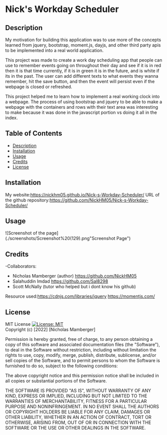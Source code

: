 # Nick's Workday Scheduler

## Description
My motivation for building this application was to use more of the concepts learned from jquery, bootstrap, moment.js, dayjs, and other third party apis to be implemented into a real world application.

This project was made to create a work day scheduling app that people can use to remember events going on throughout their day and see if it is in red then it is that time currently, if it is in green it is in the future, and is white if its in the past. The user can add different texts to what events they wanna remember, hit the save button, and then the event will persist even if the webpage is closed or refreshed. 

This project helped me to learn how to implement a real working clock into a webpage. The process of using bootstrap and jquery to be able to make a webpage with the containers and rows with their text area was interesting to make because it was done in the javascript portion vs doing it all in the index. 
## Table of Contents

- [Description](#description)
- [Installation](#installation)
- [Usage](#usage)
- [Credits](#credits)
- [License](#license)

## Installation

My website:https://nickhm05.github.io/Nick-s-Workday-Scheduler/
URL of the github repository:https://github.com/NickHM05/Nick-s-Workday-Scheduler/
## Usage
![Screenshot of the page](./screenshots/Screenshot%20(129).png"Screenshot Page")

## Credits

-Collaborators:
- Nicholas Mamberger (author) https://github.com/NickHM05
- Salahuddin Imdad https://github.com/Sal8298
- Scott McNally (tutor who helped but i dont know his github)

Resource used:https://cdnjs.com/libraries/jquery
https://momentjs.com/
## License

MIT License
[![License: MIT](https://img.shields.io/badge/License-MIT-yellow.svg)](https://opensource.org/licenses/MIT)
<br>Copyright (c) [2022] [Nicholas Mamberger]

Permission is hereby granted, free of charge, to any person obtaining a copy
of this software and associated documentation files (the "Software"), to deal
in the Software without restriction, including without limitation the rights
to use, copy, modify, merge, publish, distribute, sublicense, and/or sell
copies of the Software, and to permit persons to whom the Software is
furnished to do so, subject to the following conditions:

The above copyright notice and this permission notice shall be included in all
copies or substantial portions of the Software.

THE SOFTWARE IS PROVIDED "AS IS", WITHOUT WARRANTY OF ANY KIND, EXPRESS OR
IMPLIED, INCLUDING BUT NOT LIMITED TO THE WARRANTIES OF MERCHANTABILITY,
FITNESS FOR A PARTICULAR PURPOSE AND NONINFRINGEMENT. IN NO EVENT SHALL THE
AUTHORS OR COPYRIGHT HOLDERS BE LIABLE FOR ANY CLAIM, DAMAGES OR OTHER
LIABILITY, WHETHER IN AN ACTION OF CONTRACT, TORT OR OTHERWISE, ARISING FROM,
OUT OF OR IN CONNECTION WITH THE SOFTWARE OR THE USE OR OTHER DEALINGS IN THE
SOFTWARE.
